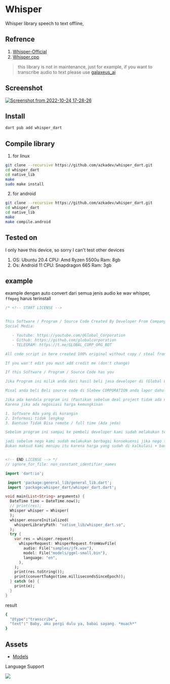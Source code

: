 # Whisper

Whisper library speech to text offline, 

## Refrence
1. [Whisper-Official](https://github.com/openai/whisper)
2. [Whisper.cpp](https://github.com/ggerganov/whisper.cpp)

> this library is not in maintenance, just for example, if you want to transcribe audio to text please use [galaxeus_ai](https://github.com/galaxeus/galaxeus_ai)

## Screenshot

[![Screenshot from 2022-10-24 17-28-26](https://user-images.githubusercontent.com/82513502/197506276-acd71547-5062-47c0-908c-95d3ed00b092.png)](https://www.youtube.com/watch?v=qQWPE3EvOS0)



## Install

```bash
dart pub add whisper_dart
```

## Compile library

1. for linux
```bash
git clone --recursive https://github.com/azkadev/whisper_dart.git
cd whisper_dart
cd native_lib
make
sudo make install
```

2. for android
```bash
git clone --recursive https://github.com/azkadev/whisper_dart.git
cd whisper_dart
cd native_lib
make
make compile.android
```

## Tested on
I only have this device, so sorry I can't test other devices
1. OS: Ubuntu 20.4
   CPU: Amd Ryzen 5500u
   Ram: 8gb
2. Os: Android 11
   CPU: Snapdragon 665
   Ram: 3gb

## example
example dengan auto convert dari semua jenis audio ke wav whisper, `ffmpeg` harus terinstall
```dart
/* <!-- START LICENSE -->


This Software / Program / Source Code Created By Developer From Company GLOBAL CORPORATION
Social Media:

   - Youtube: https://youtube.com/@Global_Corporation 
   - Github: https://github.com/globalcorporation
   - TELEGRAM: https://t.me/GLOBAL_CORP_ORG_BOT

All code script in here created 100% original without copy / steal from other code if we copy we add description source at from top code

If you wan't edit you must add credit me (don't change)

If this Software / Program / Source Code has you

Jika Program ini milik anda dari hasil beli jasa developer di (Global Corporation / apapun itu dari turunan itu jika ada kesalahan / bug / ingin update segera lapor ke sub)

Misal anda beli Beli source code di Slebew CORPORATION anda lapor dahulu di slebew jangan lapor di GLOBAL CORPORATION!

Jika ada kendala program ini (Pastikan sebelum deal project tidak ada negosiasi harga)
Karena jika ada negosiasi harga kemungkinan

1. Software Ada yang di kurangin
2. Informasi tidak lengkap
3. Bantuan Tidak Bisa remote / full time (Ada jeda)

Sebelum program ini sampai ke pembeli developer kami sudah melakukan testing

jadi sebelum nego kami sudah melakukan berbagai konsekuensi jika nego tidak sesuai ? 
Bukan maksud kami menipu itu karena harga yang sudah di kalkulasi + bantuan tiba tiba di potong akhirnya bantuan / software kadang tidak lengkap


<!-- END LICENSE --> */
// ignore_for_file: non_constant_identifier_names

import 'dart:io';

 import 'package:general_lib/general_lib.dart';
 import 'package:whisper_dart/whisper_dart.dart'; 

void main(List<String> arguments) {
  DateTime time = DateTime.now();
  // print(res);
  Whisper whisper = Whisper(
  );
  whisper.ensureInitialized(
    whisperLibraryPath: "native_lib/whisper_dart.so",
  );
  try {
    var res = whisper.request(
      whisperRequest: WhisperRequest.fromWavFile( 
        audio: File("samples/jfk.wav"),
        model: File("models/ggml-small.bin"),
        language: "en",
      ),
    );
    print(res.toString());
    print(convertToAgo(time.millisecondsSinceEpoch));
  } catch (e) {
    print(e);
  }
}
```
result
```bash
{
  "@type":"transcribe",
  "text":" Baby, aku pergi dulu ya, babai sayang. *muach*"
}
```

## Assets
- [Models](https://huggingface.co/ggerganov/whisper.cpp/tree/main)

Language Support 

![](https://github.com/openai/whisper/raw/main/language-breakdown.svg)
